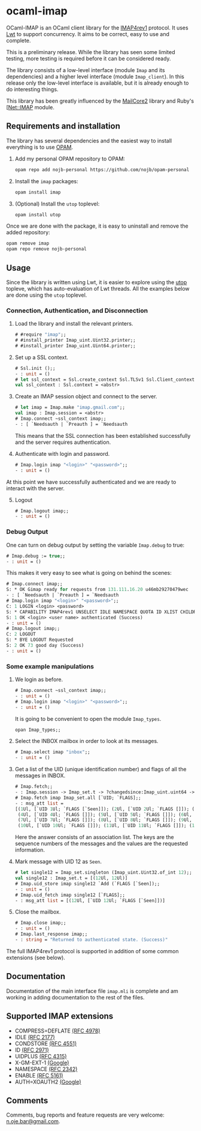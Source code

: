 # ocaml-imap

OCaml-IMAP is an OCaml client library for the
[IMAP4rev1](http://tools.ietf.org/html/rfc3501) protocol. It uses
[Lwt](http://ocsigen.org/lwt/) to support concurrency.  It aims to be correct,
easy to use and complete.

This is a preliminary release.  While the library has seen some limited testing,
more testing is required before it can be considered ready.

The library consists of a low-level interface (module `Imap` and its dependencies) and
a higher level interface (module `Imap_client`).  In this release only the low-level interface
is available, but it is already enough to do interesting things.

This library has been greatly influenced by the
[MailCore2](https://github.com/MailCore/mailcore2) library and Ruby's
[[Net::IMAP](http://ruby-doc.org/stdlib-2.0/libdoc/net/imap/rdoc/Net/IMAP.html)
module.

## Requirements and installation

The library has several dependencies and the easiest way to install everything
is to use [OPAM](http://opam.ocaml.org).

1. Add my personal OPAM repository to OPAM:
   ```sh
   opam repo add nojb-personal https://github.com/nojb/opam-personal
   ```

2. Install the `imap` packages:
   ```sh
   opam install imap
   ```

3. (Optional) Install the `utop` toplevel:
   ```sh
   opam install utop
   ```

Once we are done with the package, it is easy to uninstall and remove the added repository:
   ```sh
   opam remove imap
   opam repo remove nojb-personal
   ```

## Usage

Since the library is written using Lwt, it is easier to explore using the
[utop](https://github.com/diml/utop) topleve, which has auto-evaluation of Lwt
threads.  All the examples below are done using the `utop` toplevel.

### Connection, Authentication, and Disconnection

1. Load the library and install the relevant printers.
   ```ocaml
   # #require "imap";;
   # #install_printer Imap_uint.Uint32.printer;;
   # #install_printer Imap_uint.Uint64.printer;;
   ```

2. Set up a SSL context.
   ```ocaml
   # Ssl.init ();;
   - : unit = ()
   # let ssl_context = Ssl.create_context Ssl.TLSv1 Ssl.Client_context;;
   val ssl_context : Ssl.context = <abstr>
   ```

3. Create an IMAP session object and connect to the server.
   ```ocaml
   # let imap = Imap.make "imap.gmail.com";;
   val imap : Imap.session = <abstr>
   # Imap.connect ~ssl_context imap;;
   - : [ `Needsauth | `Preauth ] = `Needsauth
   ```
   This means that the SSL connection has been established successfully and the
   server requires authentication.

4. Authenticate with login and password.
   ```ocaml
   # Imap.login imap "<login>" "<password>";;
   - : unit = ()
   ```

At this point we have successfully authenticated and we are ready to interact
with the server.

5. Logout
   ```ocaml
   # Imap.logout imap;;
   - : unit = ()
   ```

### Debug Output

One can turn on debug output by setting the variable `Imap.debug` to true:
```ocaml
# Imap.debug := true;;
- : unit = ()
```
This makes it very easy to see what is going on behind the scenes:
```ocaml
# Imap.connect imap;;
S: * OK Gimap ready for requests from 131.111.16.20 u46mb29270479wec
- : [ `Needsauth | `Preauth ] = `Needsauth
# Imap.login imap "<login>" "<password>";;
C: 1 LOGIN <login> <password>
S: * CAPABILITY IMAP4rev1 UNSELECT IDLE NAMESPACE QUOTA ID XLIST CHILDREN X-GM-EXT-1 UIDPLUS COMPRESS=DEFLATE ENABLE MOVE CONDSTORE ESEARCH
S: 1 OK <login> <user name> authenticated (Success)
- : unit = ()
# Imap.logout imap;;
C: 2 LOGOUT
S: * BYE LOGOUT Requested
S: 2 OK 73 good day (Success)
- : unit = ()
```

### Some example manipulations

1. We login as before.
   ```ocaml
   # Imap.connect ~ssl_context imap;;
   - : unit = ()
   # Imap.login imap "<login>" "<password>";;
   - : unit = ()
   ```
   It is going to be convenient to open the module `Imap_types`.
   ```ocaml
   opan Imap_types;;
   ```

2. Select the INBOX mailbox in order to look at its messages.
   ```ocaml
   # Imap.select imap "inbox";;
   - : unit = ()
   ```

3. Get a list of the UID (unique identification number) and flags of all the messages in INBOX.
   ```ocaml
   # Imap.fetch;;
   - : Imap.session -> Imap_set.t -> ?changedsince:Imap_uint.uint64 -> fetch_att list -> msg_att list Lwt.t = <fun>
   # Imap.fetch imap Imap_set.all [`UID; `FLAGS];;
   - : msg_att list =
   [(1Ul, [`UID 1Ul; `FLAGS [`Seen]]); (2Ul, [`UID 2Ul; `FLAGS []]); (3Ul, [`UID 3Ul; `FLAGS []]); 
    (4Ul, [`UID 4Ul; `FLAGS []]); (5Ul, [`UID 5Ul; `FLAGS []]); (6Ul, [`UID 6Ul; `FLAGS [`Seen]]); 
    (7Ul, [`UID 7Ul; `FLAGS []]); (8Ul, [`UID 8Ul; `FLAGS []]); (9Ul, [`UID 9Ul; `FLAGS []]); 
    (10Ul, [`UID 10Ul; `FLAGS []]); (11Ul, [`UID 11Ul; `FLAGS []]); (12Ul, [`UID 12Ul; `FLAGS []])]
    ```
   Here the answer consists of an association list.  The keys are the sequence
   numbers of the messages and the values are the requested information.

4. Mark message with UID 12 as `Seen`.
   ```ocaml
   # let single12 = Imap_set.singleton (Imap_uint.Uint32.of_int 12);;
   val single12 : Imap_set.t = [(12Ul, 12Ul)]
   # Imap.uid_store imap single12 `Add (`FLAGS [`Seen]);;
   - : unit = ()
   # Imap.uid_fetch imap single12 [`FLAGS];;
   - : msg_att list = [(12Ul, [`UID 12Ul; `FLAGS [`Seen]])]
   ```

5. Close the mailbox.
   ```ocaml
   # Imap.close imap;;
   - : unit = ()
   # Imap.last_response imap;;
   - : string = "Returned to authenticated state. (Success)"
   ```

The full IMAP4rev1 protocol is supported in addition of some common extensions
(see below).

## Documentation

Documentation of the main interface file `imap.mli` is complete and am working
in adding documentation to the rest of the files.

## Supported IMAP extensions

- COMPRESS=DEFLATE [(RFC 4978)](https://tools.ietf.org/html/rfc4978)
- IDLE [(RFC 2177)](https://tools.ietf.org/html/rfc2177)
- CONDSTORE [(RFC 4551)](https://tools.ietf.org/html/rfc4551)
- ID [(RFC 2971)](https://tools.ietf.org/html/rfc2971)
- UIDPLUS [(RFC 4315)](https://tools.ietf.org/html/rfc4315)
- X-GM-EXT-1 [(Google)](https://developers.google.com/gmail/imap_extensions)
- NAMESPACE [(RFC 2342)](http://www.ietf.org/rfc/rfc2342.txt)
- ENABLE [(RFC 5161)](https://tools.ietf.org/html/rfc5161)
- AUTH=XOAUTH2 [(Google)](https://developers.google.com/gmail/xoauth2_protocol)

## Comments

Comments, bug reports and feature requests are very welcome: n.oje.bar@gmail.com.
